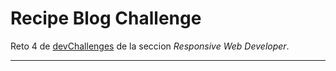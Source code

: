 # **Recipe Blog Challenge**

Reto 4 de [devChallenges](https://dechallenges.io) de la seccion *Responsive Web Developer*.

---

